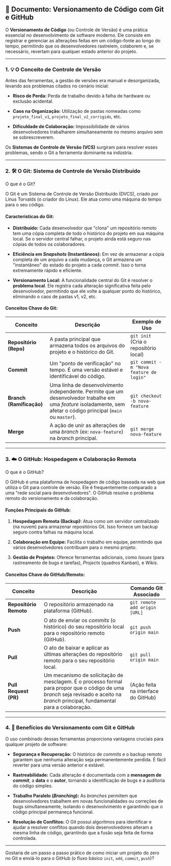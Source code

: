 ## 📄 Documento: Versionamento de Código com Git e GitHub

O **Versionamento de Código** (ou Controle de Versão) é uma prática essencial no desenvolvimento de software moderno. Ele consiste em registrar e gerenciar as alterações feitas em um código-fonte ao longo do tempo, permitindo que os desenvolvedores rastreiem, colaborem e, se necessário, revertam para qualquer estado anterior do projeto.

---

### 1. 💡 O Conceito de Controle de Versão

Antes das ferramentas, a gestão de versões era manual e desorganizada, levando aos problemas citados no cenário inicial:

- **Risco de Perda:** Perda de trabalho devido à falha de hardware ou exclusão acidental.
    
- **Caos na Organização:** Utilização de pastas nomeadas como `projeto_final_v1`, `projeto_final_v2_corrigido`, etc.
    
- **Dificuldade de Colaboração:** Impossibilidade de vários desenvolvedores trabalharem simultaneamente no mesmo arquivo sem se sobrescreverem.
    

Os **Sistemas de Controle de Versão (VCS)** surgiram para resolver esses problemas, sendo o Git a ferramenta dominante na indústria.

---

### 2. 🛠️ O Git: Sistema de Controle de Versão Distribuído

O que é o Git?

O Git é um Sistema de Controle de Versão Distribuído (DVCS), criado por Linus Torvalds (o criador do Linux). Ele atua como uma máquina do tempo para o seu código.

#### **Características do Git:**

- **Distribuído:** Cada desenvolvedor que "clona" um repositório remoto tem uma cópia completa de todo o histórico do projeto em sua máquina local. Se o servidor central falhar, o projeto ainda está seguro nas cópias de todos os colaboradores.
    
- **Eficiência em _Snapshots_ (Instantâneos):** Em vez de armazenar a cópia completa de um arquivo a cada mudança, o Git armazena um "instantâneo" do estado do projeto a cada _commit_. Isso o torna extremamente rápido e eficiente.
    
- **Versionamento Local:** A funcionalidade central do Git é resolver o **problema local**. Ele registra cada alteração significativa feita pelo desenvolvedor, permitindo que ele volte a qualquer ponto do histórico, eliminando o caos de pastas v1, v2, etc.
    

#### **Conceitos Chave do Git:**

|**Conceito**|**Descrição**|**Exemplo de Uso**|
|---|---|---|
|**Repositório (Repo)**|A pasta principal que armazena todos os arquivos do projeto e o histórico do Git.|`git init` (Cria o repositório local)|
|**Commit**|Um "ponto de verificação" no tempo. É uma versão estável e identificável do código.|`git commit -m "Nova feature de login"`|
|**Branch (Ramificação)**|Uma linha de desenvolvimento independente. Permite que um desenvolvedor trabalhe em uma _feature_ isoladamente, sem afetar o código principal (`main` ou `master`).|`git checkout -b nova-feature`|
|**Merge**|A ação de unir as alterações de uma _branch_ (ex: `nova-feature`) na _branch_ principal.|`git merge nova-feature`|

---

### 3. ☁️ O GitHub: Hospedagem e Colaboração Remota

O que é o GitHub?

O GitHub é uma plataforma de hospedagem de código baseada na web que utiliza o Git para controle de versão. Ele é frequentemente comparado a uma "rede social para desenvolvedores". O GitHub resolve o problema remoto do versionamento e da colaboração.

#### **Funções Principais do GitHub:**

1. **Hospedagem Remota (Backup):** Atua como um servidor centralizado (na nuvem) para armazenar repositórios Git. Isso fornece um backup seguro contra falhas na máquina local.
    
2. **Colaboração em Equipe:** Facilita o trabalho em equipe, permitindo que vários desenvolvedores contribuam para o mesmo projeto.
    
3. **Gestão de Projetos:** Oferece ferramentas adicionais, como _Issues_ (para rastreamento de bugs e tarefas), _Projects_ (quadros Kanban), e _Wikis_.
    

#### **Conceitos Chave do GitHub/Remoto:**

|**Conceito**|**Descrição**|**Comando Git Associado**|
|---|---|---|
|**Repositório Remoto**|O repositório armazenado na plataforma (GitHub).|`git remote add origin [URL]`|
|**Push**|O ato de enviar os _commits_ (o histórico) do seu repositório local para o repositório remoto (GitHub).|`git push origin main`|
|**Pull**|O ato de baixar e aplicar as últimas alterações do repositório remoto para o seu repositório local.|`git pull origin main`|
|**Pull Request (PR)**|Um mecanismo de solicitação de mesclagem. É o processo formal para propor que o código de uma _branch_ seja revisado e aceito na _branch_ principal, fundamental para a colaboração.|(Ação feita na interface do GitHub)|

---

### 4. 🚀 Benefícios do Versionamento com Git e GitHub

O uso combinado dessas ferramentas proporciona vantagens cruciais para qualquer projeto de software:

- **Segurança e Recuperação:** O histórico de _commits_ e o backup remoto garantem que nenhuma alteração seja permanentemente perdida. É fácil reverter para uma versão anterior e estável.
    
- **Rastreabilidade:** Cada alteração é documentada com a **mensagem de _commit_**, a **data** e o **autor**, tornando a identificação de bugs e a auditoria do código simples.
    
- **Trabalho Paralelo (_Branching_):** As _branches_ permitem que desenvolvedores trabalhem em novas funcionalidades ou correções de bugs simultaneamente, isolando o desenvolvimento e garantindo que o código principal permaneça funcional.
    
- **Resolução de Conflitos:** O Git possui algoritmos para identificar e ajudar a resolver conflitos quando dois desenvolvedores alteram a mesma linha de código, garantindo que a fusão seja feita de forma controlada.
    

---

Gostaria de um passo a passo prático de como iniciar um projeto do zero no Git e enviá-lo para o GitHub (o fluxo básico `init`, `add`, `commit`, `push`)?